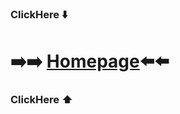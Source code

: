 ###   ClickHere     ⬇️     
# ➡️➡️ [Homepage](https://SakurajimaMai02.github.io)⬅️⬅️
###   ClickHere     ⬆️
